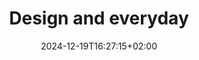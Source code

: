 ---
slug: design-everyday
title: "Design and everyday"
subsection: presentation
layout: presentation
institution:
    heig: 1
    logo: cnam
    short: Cnam
    name: "Conservatoire national des Arts et Métiers"
    web: "https://www.cnam.fr/"
date: 2024-12-19T16:27:15+02:00
frontphoto: "https://images.unsplash.com/photo-1680813999409-b6109c96e554?q=80&w=600"
description: "A reflection on design for the everyday"
slides: [
    ["google", "https://drive.google.com/file/d/1Jgd-oG0PvoXaEXooPVtMMjrgm1Y0zhNk/view?usp=drive_link"],
    ["google", "https://drive.google.com/file/d/1SDQiE3MyrUa2oj7pVOZGwB37Ixtq8CVo/view?usp=drive_link"],
    ["google", "https://drive.google.com/file/d/1nUUbNzIs_ZrdIB0z96V7HFmtjk1O-lX8/view?usp=drive_link"],
    ["google", "https://drive.google.com/file/d/1xnrz6mZuLZ8SxHPzac_0cI7syv0HHmlf/view?usp=drive_link"],
    ["google", "https://drive.google.com/file/d/1SmcFdNZsqpfndTtRPw0dgoLIEh5Rv_7X/view?usp=drive_link"],
    ["google", "https://drive.google.com/file/d/1GvNx75uqKKgwTGbqjxAGbtKIC1cT3Mi5/view?usp=drive_link"],
    ["google", "1Cyaad_Xg4UGi_pBRjSg70Hqs-https://drive.google.com/file/d/1G7uOzUe4VbO4FIfxY68KW63YYhPyP0As/view?usp=drive_link"],
    ["google", "1bqxLCVjqIwKm6Rium93-https://drive.google.com/file/d/1qt8jb7LbabvP3PrkkgXzlHl2BTukVf_H/view?usp=drive_link"],
    ["google", "https://drive.google.com/file/d/1b_gjVhOye5MCdQFo9trN8BqJymspTbnK/view?usp=drive_link"]
]
---